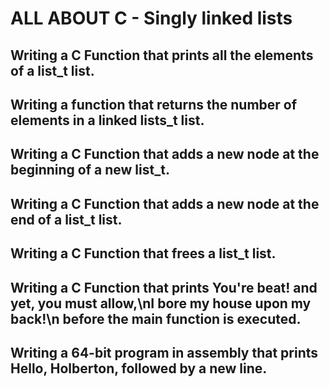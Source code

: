 # ALL ABOUT C - Singly linked lists

## Writing a C Function that prints all the elements of a list_t list.

## Writing a function that returns the number of elements in a linked lists_t list.

## Writing a C Function that adds a new node at the beginning of a new list_t.

## Writing a C Function that adds a new node at the end of a list_t list.

## Writing a C Function that frees a list_t list.

## Writing a C Function that prints You're beat! and yet, you must allow,\nI bore my house upon my back!\n before the main function is executed.

## Writing a 64-bit program in assembly that prints Hello, Holberton, followed by a new line.
